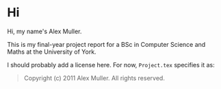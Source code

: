# Hi

Hi, my name's Alex Muller.

This is my final-year project report for a BSc in Computer Science and Maths at the University of York.

I should probably add a license here. For now, `Project.tex` specifies it as:

> Copyright (c) 2011 Alex Muller. All rights reserved.